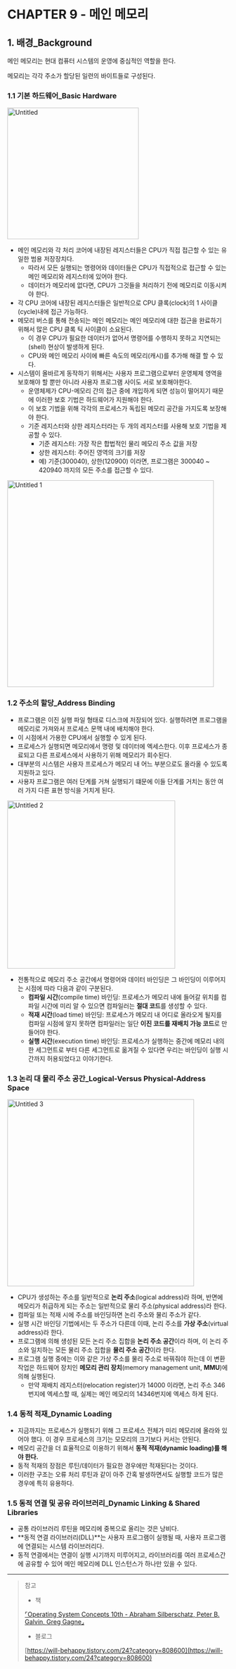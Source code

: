 # CHAPTER 9 - 메인 메모리

## 1.  배경_Background

메인 메모리는 현대 컴퓨터 시스템의 운영에 중심적인 역할을 한다. 

메모리는 각각 주소가 할당된 일련의 바이트들로 구성된다.

### 1.1 기본 하드웨어_Basic Hardware

<img width="299" alt="Untitled" src="https://user-images.githubusercontent.com/75190035/176337381-a8c5fa01-82bf-4fa4-a7e1-bae4ef195245.png">

- 메인 메모리와 각 처리 코어에 내장된 레지스터들은 CPU가 직접 접근할 수 있는 유일한 범용 저장장치다.
    - 따라서 모든 실행되는 명령어와 데이터들은 CPU가 직접적으로 접근할 수 있는 메인 메모리와 레지스터에 있어야 한다.
    - 데이터가 메모리에 없다면, CPU가 그것들을 처리하기 전에 메모리로 이동시켜야 한다.
- 각 CPU 코어에 내장된 레지스터들은 일반적으로 CPU 클록(clock)의 1 사이클(cycle)내에 접근 가능하다.
- 메모리 버스를 통해 전송되는 메인 메모리는 메인 메모리에 대한 접근을 완료하기 위해서 많은 CPU 클록 틱 사이클이 소요된다.
    - 이 경우 CPU가 필요한 데이터가 없어서 명령어를 수행하지 못하고 지연되는(shell) 현상이 발생하게 된다.
    - CPU와 메인 메모리 사이에 빠른 속도의 메모리(캐시)를 추가해 해결 할 수 있다.
- 시스템이 올바르게 동작하기 위해서는 사용자 프로그램으로부터 운영체제 영역을 보호해야 할 뿐만 아니라 사용자 프로그램 사이도 서로 보호해야한다.
    - 운영체제가 CPU-메모리 간의 접근 중에 개입하게 되면 성능이 떨어지기 때문에 이러한 보호 기법은 하드웨어가 지원해야 한다.
    - 이 보호 기법을 위해 각각의 프로세스가 독립된 메모리 공간을 가지도록 보장해야 한다.
    - 기준 레지스터와 상한 레지스터라는 두 개의 레지스터를 사용해 보호 기법을 제공할 수 있다.
        - 기준 레지스터: 가장 작은 합법적인 물리 메모리 주소 값을 저장
        - 상한 레지스터: 주어진 영역의 크기를 저장
        - 예) 기준(300040), 상한(120900) 이라면, 프로그램은 300040 ~ 420940 까지의 모든 주소를 접근할 수 있다.

<img width="470" alt="Untitled 1" src="https://user-images.githubusercontent.com/75190035/176337390-ad980ac9-674f-42ac-ba45-f013580d0d5d.png">

### 1.2 주소의 할당_Address Binding

- 프로그램은 이진 실행 파일 형태로 디스크에 저장되어 있다. 실행하려면 프로그램을 메모리로 가져와서 프로세스 문맥 내에 배치해야 한다.
- 이 시점에서 가용한 CPU에서 실행할 수 있게 된다.
- 프로세스가 실행되면 메모리에서 명령 및 데이터에 엑세스한다. 이후 프로세스가 종료되고 다른 프로세스에서 사용하기 위해 메모리가 회수된다.
- 대부분의 시스템은 사용자 프로세스가 메모리 내 어느 부분으로도 올라올 수 있도록 지원하고 있다.
- 사용자 프로그램은 여러 단계를 거쳐 실행되기 떄문에 이들 단계를 거치는 동안 여러 가지 다른 표현 방식을 거치게 된다.

<img width="382" alt="Untitled 2" src="https://user-images.githubusercontent.com/75190035/176337397-6e3cb194-b67e-4778-ba6a-7e0286d9275a.png">

- 전통적으로 메모리 주소 공간에서 명령어와 데이터 바인딩은 그 바인딩이 이루어지는 시점에 따라 다음과 같이 구분된다.
    - **컴파일 시간**(compile time) 바인딩: 프로세스가 메모리 내에 들어갈 위치를 컴파일 시간에 미리 알 수 있으면 컴파일러는 **절대 코드**를 생성할 수 있다.
    - **적재 시간**(load time) 바인딩: 프로세스가 메모리 내 어디로 올라오게 될지를 컴파일 시점에 알지 못하면 컴파일러는 일단 **이진 코드를 재배치 가능 코드**로 만들어야 한다.
    - **실행 시간**(execution time) 바인딩: 프로세스가 실행하는 중간에 메모리 내의 한 세그먼트로 부터 다른 세그먼트로 옮겨질 수 있다면 우리는 바인딩이 실행 시간까지 허용되었다고 이야기한다.

### 1.3 논리 대 물리 주소 공간_Logical-Versus Physical-Address Space

<img width="425" alt="Untitled 3" src="https://user-images.githubusercontent.com/75190035/176337402-609eb0ce-25e2-4144-a76b-c1e31c7f90a1.png">

- CPU가 생성하는 주소를 일반적으로 **논리 주소**(logical address)라 하며, 반면에 메모리가 취급하게 되는 주소는 일반적으로 물리 주소(physical address)라 한다.
- 컴파일 또는 적재 시에 주소를 바인딩하면 논리 주소와 물리 주소가 같다.
- 실행 시간 바인딩 기법에서는 두 주소가 다른데 이때, 논리 주소를 **가상 주소**(virtual address)라 한다.
- 프로그램에 의해 생성된 모든 논리 주소 집합을 **논리 주소 공간**이라 하며, 이 논리 주소와 일치하는 모든 물리 주소 집합을 **물리 주소 공간**이라 한다.
- 프로그램 실행 중에는 이와 같은 가상 주소를 물리 주소로 바꿔줘야 하는데 이 변환 작업은 하드웨어 장치인 **메모리 관리 장치**(memory management unit, **MMU**)에 의해 실행된다.
    - 만약 재배치 레지스터(relocation register)가 14000 이라면, 논리 주소 346 번지에 엑세스할 때, 실제는 메인 메모리의 14346번지에 엑세스 하게 된다.

### 1.4 동적 적재_Dynamic Loading

- 지금까지는 프로세스가 실행되기 위해 그 프로세스 전체가 미리 메모리에 올라와 있어야 했다. 이 경우 프로세스의 크기는 모모리의 크기보다 커서는 안된다.
- 메모리 공간을 더 효율적으로 이용하기 위해서 **동적 적재(dynamic loading)**를 해야 한다**.**
- 동적 적재의 장점은 루틴/데이터가 필요한 경우에만 적재된다는 것이다.
- 이러한 구조는 오류 처리 루틴과 같이 아주 간혹 발생하면서도 실행할 코드가 많은 경우에 특히 유용하다.

### 1.5 동적 연결 및 공유 라이브러리_Dynamic Linking & Shared Libraries

- 공통 라이브러리 루틴을 메모리에 중복으로 올리는 것은 낭비다.
- **동적 연결 라이브러리(DLL)**는 사용자 프로그램이 실행될 때, 사용자 프로그램에 연결되는 시스템 라이브러리다.
- 동적 연결에서는 연결이 실행 시기까지 미루어지고, 라이브러리를 여러 프로세스간에 공유할 수 있어 메인 메모리에 DLL 인스턴스가 하나만 있을 수 있다.

---

> 참고
> 
> - 책
> 
> [⌜Operating System Concepts 10th - Abraham Silberschatz, Peter B. Galvin, Greg Gagne⌟](http://www.yes24.com/Product/Goods/78225791)
> 
> - 블로그
> 
> [https://will-behappy.tistory.com/24?category=808600](https://will-behappy.tistory.com/24?category=808600)
>
